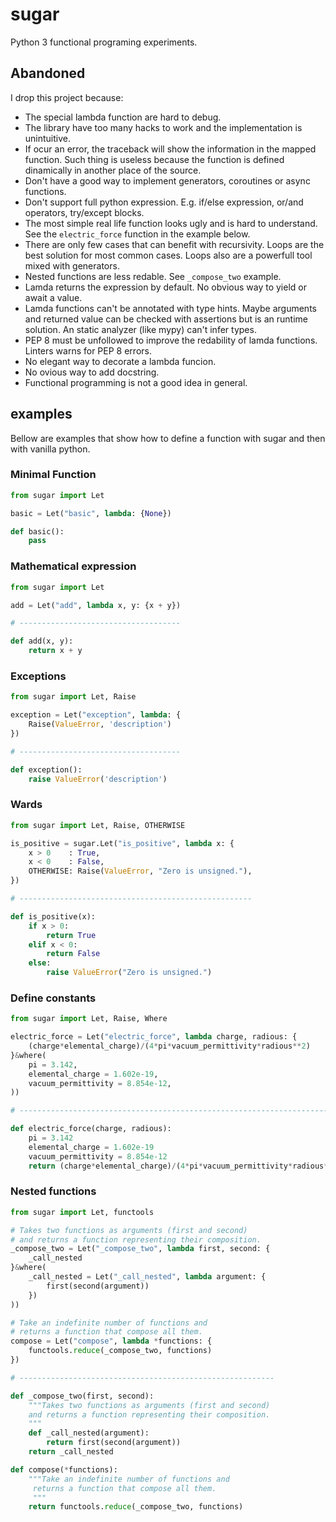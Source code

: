 # sugar
Python 3 functional programing experiments.

## Abandoned

I drop this project because:
- The special lambda function are hard to debug.
- The library have too many hacks to work and the implementation is
  unintuitive.
- If ocur an error, the traceback will show the information in the mapped
  function. Such thing is useless because the function is defined dinamically
  in another place of the source.
- Don't have a good way to implement generators, coroutines or async functions.
- Don't support full python expression. E.g. if/else expression, or/and
  operators, try/except blocks.
- The most simple real life function looks ugly and is hard to understand. See
  the `electric_force` function in the example below.
- There are only few cases that can benefit with recursivity. Loops are the
  best solution for most common cases. Loops also are a powerfull tool mixed
  with generators.
- Nested functions are less redable. See `_compose_two` example.
- Lamda returns the expression by default. No obvious way to yield or await a
  value.
- Lamda functions can't be annotated with type hints. Maybe arguments and
  returned value can be checked with assertions but is an runtime solution. An
  static analyzer (like mypy) can't infer types.
- PEP 8 must be unfollowed to improve the redability of lamda functions.
  Linters warns for PEP 8 errors.
- No elegant way to decorate a lambda funcion.
- No ovious way to add docstring.
- Functional programming is not a good idea in general.

## examples

Bellow are examples that show how to define a function with sugar and then
with vanilla python.

### Minimal Function

```python
from sugar import Let

basic = Let("basic", lambda: {None})

def basic():
    pass
```

### Mathematical expression

```python
from sugar import Let

add = Let("add", lambda x, y: {x + y})

# ------------------------------------

def add(x, y):
    return x + y
```

### Exceptions

```python
from sugar import Let, Raise

exception = Let("exception", lambda: {
    Raise(ValueError, 'description')
})

# ------------------------------------

def exception():
    raise ValueError('description')
```

### Wards

```python
from sugar import Let, Raise, OTHERWISE

is_positive = sugar.Let("is_positive", lambda x: {
    x > 0    : True,
    x < 0    : False,
    OTHERWISE: Raise(ValueError, "Zero is unsigned."),
})

# ----------------------------------------------------

def is_positive(x):
    if x > 0:
        return True
    elif x < 0:
        return False
    else:
        raise ValueError("Zero is unsigned.")
```

### Define constants

```python
from sugar import Let, Raise, Where

electric_force = Let("electric_force", lambda charge, radious: {
    (charge*elemental_charge)/(4*pi*vacuum_permittivity*radious**2)
}&where(
    pi = 3.142,
    elemental_charge = 1.602e-19,
    vacuum_permittivity = 8.854e-12,
))

# ------------------------------------------------------------------------

def electric_force(charge, radious):
    pi = 3.142
    elemental_charge = 1.602e-19
    vacuum_permittivity = 8.854e-12
    return (charge*elemental_charge)/(4*pi*vacuum_permittivity*radious**2)
```

### Nested functions


```python
from sugar import Let, functools

# Takes two functions as arguments (first and second)
# and returns a function representing their composition.
_compose_two = Let("_compose_two", lambda first, second: {
    _call_nested
}&where(
    _call_nested = Let("_call_nested", lambda argument: {
        first(second(argument))
    })
))

# Take an indefinite number of functions and
# returns a function that compose all them.
compose = Let("compose", lambda *functions: {
    functools.reduce(_compose_two, functions)
})

# ---------------------------------------------------------

def _compose_two(first, second):
    """Takes two functions as arguments (first and second)
    and returns a function representing their composition.
    """
    def _call_nested(argument):
        return first(second(argument))
    return _call_nested

def compose(*functions):
    """Take an indefinite number of functions and
     returns a function that compose all them.
     """
    return functools.reduce(_compose_two, functions)
```
